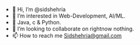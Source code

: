 - 👋 Hi, I’m @sidshehria
- 👀 I’m interested in Web-Development, AI/ML.
- 🌱 Java, c & Python.
- 💞️ I’m looking to collaborate on rightnow nothing.
- 📫 How to reach me Sidshehria@gmail.com

<!---
sidshehria/sidshehria is a ✨ special ✨ repository because its `README.md` (this file) appears on your GitHub profile.
You can click the Preview link to take a look at your changes.
--->
